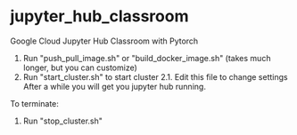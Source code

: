 # jupyter_hub_classroom
Google Cloud Jupyter Hub Classroom with Pytorch
1. Run "push_pull_image.sh" or "build_docker_image.sh" (takes much longer, but you can customize)
2. Run "start_cluster.sh" to start cluster
  2.1. Edit this file to change settings
After a while you will get you jupyter hub running.

To terminate:
1. Run "stop_cluster.sh"
